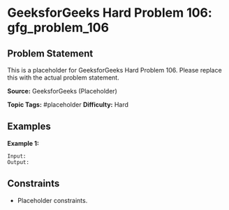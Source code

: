 # GeeksforGeeks Hard Problem 106: gfg_problem_106

## Problem Statement

This is a placeholder for GeeksforGeeks Hard Problem 106.
Please replace this with the actual problem statement.

**Source:** GeeksforGeeks (Placeholder)

**Topic Tags:** #placeholder
**Difficulty:** Hard

## Examples

**Example 1:**

```
Input:
Output:
```

## Constraints

- Placeholder constraints.
